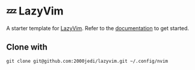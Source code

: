 # 💤 LazyVim

A starter template for [LazyVim](https://github.com/LazyVim/LazyVim).
Refer to the [documentation](https://lazyvim.github.io/installation) to get started.

## Clone with

`git clone git@github.com:2000jedi/lazyvim.git ~/.config/nvim`
